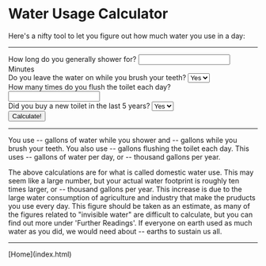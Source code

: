 # Water Usage Calculator
Here's a nifty tool to let you figure out how much water you use in a day:
<hr>
<form id="calc">
	How long do you generally shower for? <input type="number" name="shower"> Minutes<br>
	Do you leave the water on while you brush your teeth?
	<select name="brush">
		<option value="y">Yes</option>
		<option value="n">No</option>
	</select><br>
	How many times do you flush the toilet each day? <input type="number" name="flush"><br>
	Did you buy a new toilet in the last 5 years?
	<select name="toiletAge">
		<option value="y">Yes</option>
		<option value="n">No</option>
	</select><br>
	<button type="submit">Calculate!</button>
</form>
<hr>
<p>
You use <span id="showerResult">--</span> gallons of water while you shower and <span id="brushResult">--</span> gallons while you brush your teeth. You also use <span id="flushResult">--</span> gallons flushing the toilet each day. This uses <span id="daily">--</span> gallons of water per day, or <span id="yearly">--</span> thousand gallons per year.
</p>
<p>
The above calculations are for what is called domestic water use. This may seem like a large number, but your actual water footprint is roughly ten times larger, or <span id="adjustedYearly">--</span> thousand gallons per year. This increase is due to the large water consumption of agriculture and industry that make the pruducts you use every day. This figure should be taken as an estimate, as many of the figures related to "invisible water" are difficult to calculate, but you can find out more under 'Further Readings'. If everyone on earth used as much water as you did, we would need about <span id="worldsNeeded">--</span> earths to sustain us all.
</p>
<script>
var form = document.getElementById("calc");

var showerResult = document.getElementById("showerResult");
var brushResult = document.getElementById("brushResult");
var flushResult = document.getElementById("flushResult");
var daily = document.getElementById("daily");
var yearly = document.getElementById("yearly");
var adjustedYearly = document.getElementById("adjustedYearly");
var worldsNeeded = document.getElementById("worldsNeeded");
function handleForm(e) {
	var showerGallons = form.elements.shower.value * 2.1;
	var brushGallons = 0;
	if(form.elements.brush.value == "y") {
		brushGallons = 2.5;
	}
	var galPerFlush = 3.5;
	if(form.elements.toiletAge.value == "y") {
		galPerFlush = 1.6;
	}
	var flushGallons = galPerFlush * form.elements.flush.value;
	
	showerResult.textContent = showerGallons;
	brushResult.textContent = brushGallons;
	flushResult.textContent = flushGallons;
	
	var dailyGallons = showerGallons + brushGallons + flushGallons;
	var yearlyGallons = Math.round(36.5 * dailyGallons)*0.01;
	var yearlyAjdusted = Math.round(365 * dailyGallons)*0.01;
	var earths = Math.round(yearlyAdjusted * 7 / 23.8) * 0.1;
	
	daily.textContent = dailyGallons;
	yearly.textContent = yearlyGallons;
	adjustedYearly.textContent = yearlyAdjusted;
	earthsNeeded.textContent = earths;
	
	e.preventDefault();
	return false;
}
form.addEventListener("submit", handleForm(event));
</script>


<hr>
[Home](index.html)
